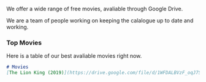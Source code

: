 We offer a wide range of free movies, avaliable through Google Drive.

We are a team of people working on keeping the calalogue up to date and working.

### Top Movies

Here is a table of our best avaliable movies right now.

```markdown
# Movies
[The Lion King (2019)](https://drive.google.com/file/d/1WFDALBVzF_oqJ7Stirj88fVnt_r3PgKr/view?usp=sharing)
```
